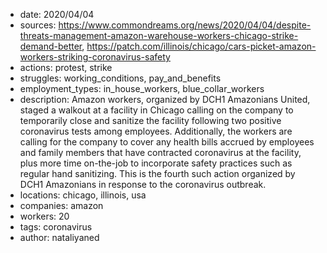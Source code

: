 - date: 2020/04/04
- sources: https://www.commondreams.org/news/2020/04/04/despite-threats-management-amazon-warehouse-workers-chicago-strike-demand-better, https://patch.com/illinois/chicago/cars-picket-amazon-workers-striking-coronavirus-safety
- actions: protest, strike
- struggles: working_conditions, pay_and_benefits
- employment_types: in_house_workers, blue_collar_workers 
- description: Amazon workers, organized by DCH1 Amazonians United, staged a walkout at a facility in Chicago calling on the company to temporarily close and sanitize the facility following two positive coronavirus tests among employees. Additionally, the workers are calling for the company to cover any health bills accrued by employees and family members that have contracted coronavirus at the facility, plus more time on-the-job to incorporate safety practices such as regular hand sanitizing. This is the fourth such action organized by DCH1 Amazonians in response to the coronavirus outbreak. 
- locations: chicago, illinois, usa
- companies: amazon
- workers: 20
- tags: coronavirus
- author: nataliyaned

